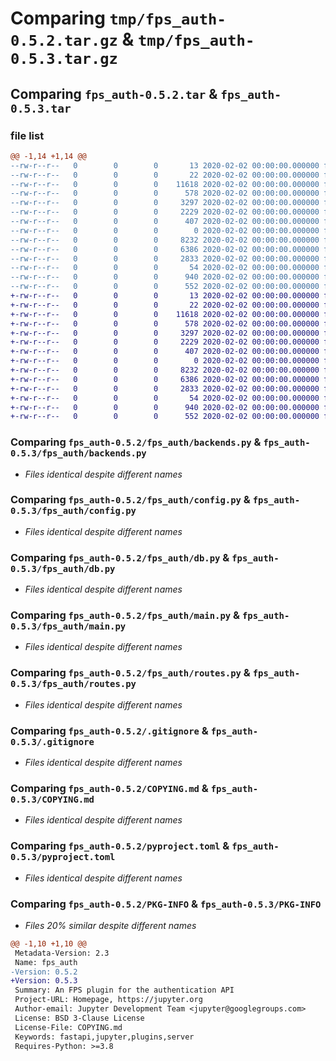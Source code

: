 # Comparing `tmp/fps_auth-0.5.2.tar.gz` & `tmp/fps_auth-0.5.3.tar.gz`

## Comparing `fps_auth-0.5.2.tar` & `fps_auth-0.5.3.tar`

### file list

```diff
@@ -1,14 +1,14 @@
--rw-r--r--   0        0        0       13 2020-02-02 00:00:00.000000 fps_auth-0.5.2/MANIFEST.in
--rw-r--r--   0        0        0       22 2020-02-02 00:00:00.000000 fps_auth-0.5.2/fps_auth/__init__.py
--rw-r--r--   0        0        0    11618 2020-02-02 00:00:00.000000 fps_auth-0.5.2/fps_auth/backends.py
--rw-r--r--   0        0        0      578 2020-02-02 00:00:00.000000 fps_auth-0.5.2/fps_auth/config.py
--rw-r--r--   0        0        0     3297 2020-02-02 00:00:00.000000 fps_auth-0.5.2/fps_auth/db.py
--rw-r--r--   0        0        0     2229 2020-02-02 00:00:00.000000 fps_auth-0.5.2/fps_auth/main.py
--rw-r--r--   0        0        0      407 2020-02-02 00:00:00.000000 fps_auth-0.5.2/fps_auth/models.py
--rw-r--r--   0        0        0        0 2020-02-02 00:00:00.000000 fps_auth-0.5.2/fps_auth/py.typed
--rw-r--r--   0        0        0     8232 2020-02-02 00:00:00.000000 fps_auth-0.5.2/fps_auth/routes.py
--rw-r--r--   0        0        0     6386 2020-02-02 00:00:00.000000 fps_auth-0.5.2/.gitignore
--rw-r--r--   0        0        0     2833 2020-02-02 00:00:00.000000 fps_auth-0.5.2/COPYING.md
--rw-r--r--   0        0        0       54 2020-02-02 00:00:00.000000 fps_auth-0.5.2/README.md
--rw-r--r--   0        0        0      940 2020-02-02 00:00:00.000000 fps_auth-0.5.2/pyproject.toml
--rw-r--r--   0        0        0      552 2020-02-02 00:00:00.000000 fps_auth-0.5.2/PKG-INFO
+-rw-r--r--   0        0        0       13 2020-02-02 00:00:00.000000 fps_auth-0.5.3/MANIFEST.in
+-rw-r--r--   0        0        0       22 2020-02-02 00:00:00.000000 fps_auth-0.5.3/fps_auth/__init__.py
+-rw-r--r--   0        0        0    11618 2020-02-02 00:00:00.000000 fps_auth-0.5.3/fps_auth/backends.py
+-rw-r--r--   0        0        0      578 2020-02-02 00:00:00.000000 fps_auth-0.5.3/fps_auth/config.py
+-rw-r--r--   0        0        0     3297 2020-02-02 00:00:00.000000 fps_auth-0.5.3/fps_auth/db.py
+-rw-r--r--   0        0        0     2229 2020-02-02 00:00:00.000000 fps_auth-0.5.3/fps_auth/main.py
+-rw-r--r--   0        0        0      407 2020-02-02 00:00:00.000000 fps_auth-0.5.3/fps_auth/models.py
+-rw-r--r--   0        0        0        0 2020-02-02 00:00:00.000000 fps_auth-0.5.3/fps_auth/py.typed
+-rw-r--r--   0        0        0     8232 2020-02-02 00:00:00.000000 fps_auth-0.5.3/fps_auth/routes.py
+-rw-r--r--   0        0        0     6386 2020-02-02 00:00:00.000000 fps_auth-0.5.3/.gitignore
+-rw-r--r--   0        0        0     2833 2020-02-02 00:00:00.000000 fps_auth-0.5.3/COPYING.md
+-rw-r--r--   0        0        0       54 2020-02-02 00:00:00.000000 fps_auth-0.5.3/README.md
+-rw-r--r--   0        0        0      940 2020-02-02 00:00:00.000000 fps_auth-0.5.3/pyproject.toml
+-rw-r--r--   0        0        0      552 2020-02-02 00:00:00.000000 fps_auth-0.5.3/PKG-INFO
```

### Comparing `fps_auth-0.5.2/fps_auth/backends.py` & `fps_auth-0.5.3/fps_auth/backends.py`

 * *Files identical despite different names*

### Comparing `fps_auth-0.5.2/fps_auth/config.py` & `fps_auth-0.5.3/fps_auth/config.py`

 * *Files identical despite different names*

### Comparing `fps_auth-0.5.2/fps_auth/db.py` & `fps_auth-0.5.3/fps_auth/db.py`

 * *Files identical despite different names*

### Comparing `fps_auth-0.5.2/fps_auth/main.py` & `fps_auth-0.5.3/fps_auth/main.py`

 * *Files identical despite different names*

### Comparing `fps_auth-0.5.2/fps_auth/routes.py` & `fps_auth-0.5.3/fps_auth/routes.py`

 * *Files identical despite different names*

### Comparing `fps_auth-0.5.2/.gitignore` & `fps_auth-0.5.3/.gitignore`

 * *Files identical despite different names*

### Comparing `fps_auth-0.5.2/COPYING.md` & `fps_auth-0.5.3/COPYING.md`

 * *Files identical despite different names*

### Comparing `fps_auth-0.5.2/pyproject.toml` & `fps_auth-0.5.3/pyproject.toml`

 * *Files identical despite different names*

### Comparing `fps_auth-0.5.2/PKG-INFO` & `fps_auth-0.5.3/PKG-INFO`

 * *Files 20% similar despite different names*

```diff
@@ -1,10 +1,10 @@
 Metadata-Version: 2.3
 Name: fps_auth
-Version: 0.5.2
+Version: 0.5.3
 Summary: An FPS plugin for the authentication API
 Project-URL: Homepage, https://jupyter.org
 Author-email: Jupyter Development Team <jupyter@googlegroups.com>
 License: BSD 3-Clause License
 License-File: COPYING.md
 Keywords: fastapi,jupyter,plugins,server
 Requires-Python: >=3.8
```

